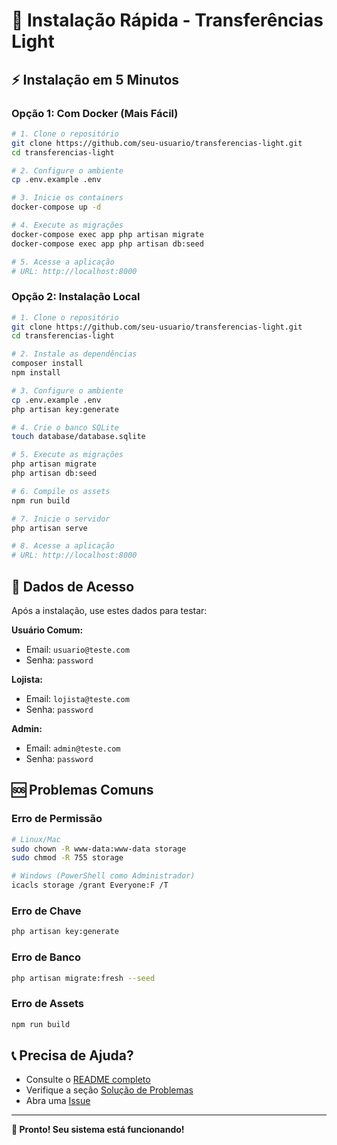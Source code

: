 # 🚀 Instalação Rápida - Transferências Light

## ⚡ Instalação em 5 Minutos

### Opção 1: Com Docker (Mais Fácil)

```bash
# 1. Clone o repositório
git clone https://github.com/seu-usuario/transferencias-light.git
cd transferencias-light

# 2. Configure o ambiente
cp .env.example .env

# 3. Inicie os containers
docker-compose up -d

# 4. Execute as migrações
docker-compose exec app php artisan migrate
docker-compose exec app php artisan db:seed

# 5. Acesse a aplicação
# URL: http://localhost:8000
```

### Opção 2: Instalação Local

```bash
# 1. Clone o repositório
git clone https://github.com/seu-usuario/transferencias-light.git
cd transferencias-light

# 2. Instale as dependências
composer install
npm install

# 3. Configure o ambiente
cp .env.example .env
php artisan key:generate

# 4. Crie o banco SQLite
touch database/database.sqlite

# 5. Execute as migrações
php artisan migrate
php artisan db:seed

# 6. Compile os assets
npm run build

# 7. Inicie o servidor
php artisan serve

# 8. Acesse a aplicação
# URL: http://localhost:8000
```

## 🔑 Dados de Acesso

Após a instalação, use estes dados para testar:

**Usuário Comum:**
- Email: `usuario@teste.com`
- Senha: `password`

**Lojista:**
- Email: `lojista@teste.com`
- Senha: `password`

**Admin:**
- Email: `admin@teste.com`
- Senha: `password`

## 🆘 Problemas Comuns

### Erro de Permissão
```bash
# Linux/Mac
sudo chown -R www-data:www-data storage
sudo chmod -R 755 storage

# Windows (PowerShell como Administrador)
icacls storage /grant Everyone:F /T
```

### Erro de Chave
```bash
php artisan key:generate
```

### Erro de Banco
```bash
php artisan migrate:fresh --seed
```

### Erro de Assets
```bash
npm run build
```

## 📞 Precisa de Ajuda?

- Consulte o [README completo](README.md)
- Verifique a seção [Solução de Problemas](README.md#-solução-de-problemas)
- Abra uma [Issue](https://github.com/seu-usuario/transferencias-light/issues)

---

**🎉 Pronto! Seu sistema está funcionando!**

